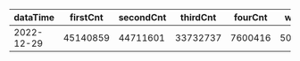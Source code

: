 |dataTime|firstCnt|secondCnt|thirdCnt|fourCnt|winCnt|vrate|wrate|
|-|-|-|-|-|-|-|-|
|2022-12-29|45140859|44711601|33732737|7600416|5097100|0%|0%|